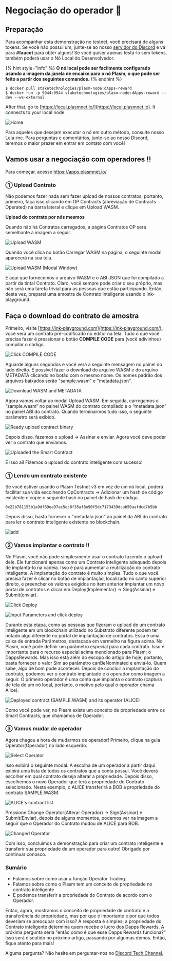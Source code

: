 # Negociação do operador 💱

## **Preparação**

Para acompanhar esta demonstração no testnet, você precisará de alguns tokens. Se você não possui um, junte-se ao nosso [servidor do Discord](https://discord.gg/wUcQt3R) e vá para **\#faucet** para obter alguns! Se você quiser apenas testá-lo sem tokens, também poderá usar o Nó Local do Desenvolvedor.

{% hint style="info" %}
**O nó local pode ser facilmente configurado usando a imagem da janela de encaixe para o nó Plasm, o que pode ser feito a partir dos seguintes comandos.**
{% endhint %}

```text
$ docker pull staketechnologies/plasm-node:dApps-reward
$ docker run -p 9944:9944 staketechnologies/plasm-node:dApps-reward --dev --ws-external
```

After that, go to [https://local.plasmnet.io/](https://local.plasmnet.io). It connects to your local node.

![Home](../.gitbook/assets/screen-shot-2020-06-11-at-15.24.26.png)

Para aqueles que desejam executar o nó em outro método, consulte nosso Leia-me. Para perguntas e comentários, junte-se ao nosso Discord, teremos o maior prazer em entrar em contato com você!

## **Vamos usar a negociação com operadores !!**

Para começar, acesse https://apps.plasmnet.io/

### ① **Upload Contrato**

Não podemos fazer nada sem fazer upload de nossos contratos; portanto, primeiro, faça isso clicando em OP Contracts \(abreviação de Contracts Operated\) na barra lateral e clique em Upload WASM.

**Upload do contrato por nós mesmos**

Quando não há Contratos carregados, a página Contratos OP será semelhante à imagem a seguir.

![Upload WASM](../.gitbook/assets/screen-shot-2020-06-11-at-15.44.05.png)

Quando você clica no botão Carregar WASM na página, o seguinte modal aparecerá na sua tela.

![Upload WASM \(Modal Window\)](../.gitbook/assets/screen-shot-2020-06-11-at-15.45.42.png)

É aqui que fornecemos o arquivo WASM e o ABI JSON que foi compilado a partir da tinta! Contrato. Claro, você sempre pode criar o seu próprio, mas não será uma tarefa trivial para as pessoas que estão participando. Então, desta vez, preparei uma amostra de Contrato inteligente usando o ink-playground.

## **Faça o download do contrato de amostra**

Primeiro, visite [https://ink-playground.com](https://ink-playground.com/), você verá um contrato pré-codificado no editor na tela. Tudo o que você precisa fazer é pressionar o botão **COMPILE CODE** para \(você adivinhou\) compilar o código.  


![Click COMPILE CODE](../.gitbook/assets/screen-shot-2020-06-11-at-15.50.03.png)

Aguarde alguns segundos e você verá a seguinte mensagem no painel do lado direito. É possível fazer o download do arquivo WASM e do arquivo METADATA clicando no botão com o mesmo nome. Os nomes padrão dos arquivos baixados serão "sample.wasm" e "metadata.json".

![Download WASM and METADATA](../.gitbook/assets/screen-shot-2020-06-11-at-15.56.52.png)

Agora vamos voltar ao modal Upload WASM. Em seguida, carregamos o “sample.wasm” no painel WASM do contrato compilado e o “metadata.json” no painel ABI do contrato. Quando terminarmos tudo isso, o seguinte parâmetro será exibido.

![Ready upload contract binary](../.gitbook/assets/screen-shot-2020-06-11-at-15.56.08.png)

Depois disso, fazemos o upload -&gt; Assinar e enviar. Agora você deve poder ver o contrato que enviamos.

![Uploaded the Smart Contract](../.gitbook/assets/screen-shot-2020-06-11-at-15.59.49.png)

É isso aí! Fizemos o upload do contrato inteligente com sucesso!  


### **① Lendo um contrato existente**

Se você estiver usando o Plasm Testnet v3 em vez de um nó local, poderá facilitar sua vida escolhendo OpContracts -&gt; Adicionar um hash de código existente e copie o seguinte hash no painel de hash de código.

```text
0x22b781155b1a9df69ea97ac5ec8f35af8e90f5dc7173439dcab50aafdcd7b5bb
```

Depois disso, basta fornecer o "metadata.json" ao painel da ABI do contrato para ler o contrato inteligente existente no blockchain.

![add](https://user-images.githubusercontent.com/6259384/77171472-d7ec1700-6aff-11ea-8615-87129335dab3.png)

### ② **Vamos implantar o contrato !!**

No Plasm, você não pode simplesmente usar o contrato fazendo o upload dele. Ele funcionará apenas como um Contrato inteligente adequado depois de implantá-lo na cadeia. Isso é para aumentar a reutilização do contrato inteligente. A implantação do contrato é muito simples. Tudo o que você precisa fazer é clicar no botão de implantação, localizado no canto superior direito, e preencher os valores exigidos no item anterior Implantar um novo portal de contratos e clicar em Deploy\(Implementar\) -&gt; Sing\(Assinar\) e Submit\(enviar\).

![Click Deploy](../.gitbook/assets/screen-shot-2020-06-11-at-16.04.52.png)

![Input Parameters and click deploy](../.gitbook/assets/screen-shot-2020-06-11-at-16.10.34.png)

Durante esta etapa, como as pessoas que fizeram o upload de um contrato inteligente em um blockchain utilizado no Substrato diferente podem ter notado algo diferente no portal de implantação de contratos. Essa é uma caixa de entrada Parâmetros, destacada em vermelho na figura acima. No Plasm, você pode definir um parâmetro especial para cada contrato. Isso é importante para o recurso especial acima mencionado para Plasm; o DappsRewards. Mas isso está além do escopo do artigo de hoje, portanto, basta fornecer o valor Sim ao parâmetro canBeNominated e enviá-lo. Quem sabe, algo de bom pode acontecer. Depois de concluir a implantação do contrato, podemos ver o contrato implantado e o operador como imagem a seguir. O primeiro operador é uma conta que implanta o contrato \(captura de tela de um nó local, portanto, o motivo pelo qual o operador chama Alice\).

![Deployed contract \(SAMPLE.WASM\) and its operator \(ALICE\)](../.gitbook/assets/screen-shot-2020-06-11-at-16.14.43.png)

Como você pode ver, no Plasm existe um conceito de propriedade entre os Smart Contracts, que chamamos de Operador.

### ③ **Vamos mudar de operador**

Agora chegou a hora de mudarmos de operador! Primeiro, clique na guia Operator\(Operador\) no lado esquerdo.

![Select Operator](../.gitbook/assets/screen-shot-2020-06-11-at-16.17.17.png)

Isso exibirá o seguinte modal. A escolha de um operador a partir daqui exibirá uma lista de todos os contratos que a conta possui. Você deverá escolher em qual contrato deseja alterar a propriedade. Depois disso, escolhemos o novo Operador que terá a propriedade do Contrato selecionado. Neste exemplo, o ALICE transferirá a BOB a propriedade do contrato SAMPLE.WASM.

![ALICE&apos;s contract list](../.gitbook/assets/screen-shot-2020-06-11-at-16.19.46%20%282%29%20%281%29.png)

Pressione Change Operator\(Alterar Operador\) -&gt; Sign\(Assinar\) e Submit\(Enviar\), depois de alguns momentos, podemos ver na imagem a seguir que o Operador do Contrato mudou de ALICE para BOB.  


![Changed Operator](../.gitbook/assets/screen-shot-2020-06-11-at-16.21.22.png)

Com isso, concluímos a demonstração para criar um contrato inteligente e transferir sua propriedade de um operador para outro! Obrigado por continuar conosco.  


### **Sumário** <a id="summary"></a>

* Falamos sobre como usar a função Operator Trading.
* Falamos sobre como o Plasm tem um conceito de propriedade no contrato inteligente
* E podemos transferir a propriedade do Contrato de acordo com o Operador.

Então, agora, mostramos o conceito de propriedade de contrato e a transferência de propriedade, mas por que é importante e por que todos deveriam se preocupar com isso? A resposta é simples; a propriedade do Contrato inteligente determina quem recebe o lucro dos Dapps Rewards. A próxima pergunta seria "então como é que esse Dapps Rewards funciona?" Isso será discutido no próximo artigo, passando por algumas demos. Então, fique atento para mais!

Alguma pergunta? Não hesite em perguntar-nos no [Discord Tech Channel.](https://discord.gg/Z3nC9U4)

